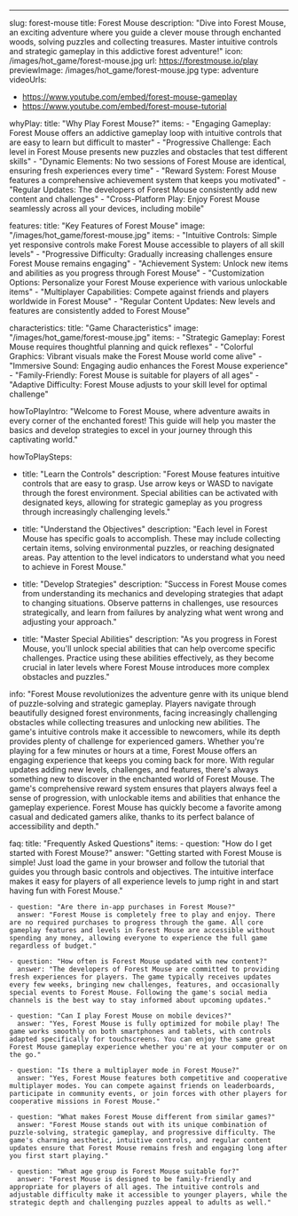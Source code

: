 ---
slug: forest-mouse
title: Forest Mouse
description: "Dive into Forest Mouse, an exciting adventure where you guide a clever mouse through enchanted woods, solving puzzles and collecting treasures. Master intuitive controls and strategic gameplay in this addictive forest adventure!"
icon: /images/hot_game/forest-mouse.jpg
url: https://forestmouse.io/play
previewImage: /images/hot_game/forest-mouse.jpg
type: adventure
videoUrls:
  - https://www.youtube.com/embed/forest-mouse-gameplay
  - https://www.youtube.com/embed/forest-mouse-tutorial

whyPlay:
  title: "Why Play Forest Mouse?"
  items:
    - "Engaging Gameplay: Forest Mouse offers an addictive gameplay loop with intuitive controls that are easy to learn but difficult to master"
    - "Progressive Challenge: Each level in Forest Mouse presents new puzzles and obstacles that test different skills"
    - "Dynamic Elements: No two sessions of Forest Mouse are identical, ensuring fresh experiences every time"
    - "Reward System: Forest Mouse features a comprehensive achievement system that keeps you motivated"
    - "Regular Updates: The developers of Forest Mouse consistently add new content and challenges"
    - "Cross-Platform Play: Enjoy Forest Mouse seamlessly across all your devices, including mobile"

features:
  title: "Key Features of Forest Mouse"
  image: "/images/hot_game/forest-mouse.jpg"
  items:
    - "Intuitive Controls: Simple yet responsive controls make Forest Mouse accessible to players of all skill levels"
    - "Progressive Difficulty: Gradually increasing challenges ensure Forest Mouse remains engaging"
    - "Achievement System: Unlock new items and abilities as you progress through Forest Mouse"
    - "Customization Options: Personalize your Forest Mouse experience with various unlockable items"
    - "Multiplayer Capabilities: Compete against friends and players worldwide in Forest Mouse"
    - "Regular Content Updates: New levels and features are consistently added to Forest Mouse"

characteristics:
  title: "Game Characteristics"
  image: "/images/hot_game/forest-mouse.jpg"
  items:
    - "Strategic Gameplay: Forest Mouse requires thoughtful planning and quick reflexes"
    - "Colorful Graphics: Vibrant visuals make the Forest Mouse world come alive"
    - "Immersive Sound: Engaging audio enhances the Forest Mouse experience"
    - "Family-Friendly: Forest Mouse is suitable for players of all ages"
    - "Adaptive Difficulty: Forest Mouse adjusts to your skill level for optimal challenge"

howToPlayIntro: "Welcome to Forest Mouse, where adventure awaits in every corner of the enchanted forest! This guide will help you master the basics and develop strategies to excel in your journey through this captivating world."

howToPlaySteps:
  - title: "Learn the Controls"
    description: "Forest Mouse features intuitive controls that are easy to grasp. Use arrow keys or WASD to navigate through the forest environment. Special abilities can be activated with designated keys, allowing for strategic gameplay as you progress through increasingly challenging levels."
  
  - title: "Understand the Objectives"
    description: "Each level in Forest Mouse has specific goals to accomplish. These may include collecting certain items, solving environmental puzzles, or reaching designated areas. Pay attention to the level indicators to understand what you need to achieve in Forest Mouse."
  
  - title: "Develop Strategies"
    description: "Success in Forest Mouse comes from understanding its mechanics and developing strategies that adapt to changing situations. Observe patterns in challenges, use resources strategically, and learn from failures by analyzing what went wrong and adjusting your approach."
  
  - title: "Master Special Abilities"
    description: "As you progress in Forest Mouse, you'll unlock special abilities that can help overcome specific challenges. Practice using these abilities effectively, as they become crucial in later levels where Forest Mouse introduces more complex obstacles and puzzles."

info: "Forest Mouse revolutionizes the adventure genre with its unique blend of puzzle-solving and strategic gameplay. Players navigate through beautifully designed forest environments, facing increasingly challenging obstacles while collecting treasures and unlocking new abilities. The game's intuitive controls make it accessible to newcomers, while its depth provides plenty of challenge for experienced gamers. Whether you're playing for a few minutes or hours at a time, Forest Mouse offers an engaging experience that keeps you coming back for more. With regular updates adding new levels, challenges, and features, there's always something new to discover in the enchanted world of Forest Mouse. The game's comprehensive reward system ensures that players always feel a sense of progression, with unlockable items and abilities that enhance the gameplay experience. Forest Mouse has quickly become a favorite among casual and dedicated gamers alike, thanks to its perfect balance of accessibility and depth."

faq:
  title: "Frequently Asked Questions"
  items:
    - question: "How do I get started with Forest Mouse?"
      answer: "Getting started with Forest Mouse is simple! Just load the game in your browser and follow the tutorial that guides you through basic controls and objectives. The intuitive interface makes it easy for players of all experience levels to jump right in and start having fun with Forest Mouse."
    
    - question: "Are there in-app purchases in Forest Mouse?"
      answer: "Forest Mouse is completely free to play and enjoy. There are no required purchases to progress through the game. All core gameplay features and levels in Forest Mouse are accessible without spending any money, allowing everyone to experience the full game regardless of budget."
    
    - question: "How often is Forest Mouse updated with new content?"
      answer: "The developers of Forest Mouse are committed to providing fresh experiences for players. The game typically receives updates every few weeks, bringing new challenges, features, and occasionally special events to Forest Mouse. Following the game's social media channels is the best way to stay informed about upcoming updates."
    
    - question: "Can I play Forest Mouse on mobile devices?"
      answer: "Yes, Forest Mouse is fully optimized for mobile play! The game works smoothly on both smartphones and tablets, with controls adapted specifically for touchscreens. You can enjoy the same great Forest Mouse gameplay experience whether you're at your computer or on the go."
    
    - question: "Is there a multiplayer mode in Forest Mouse?"
      answer: "Yes, Forest Mouse features both competitive and cooperative multiplayer modes. You can compete against friends on leaderboards, participate in community events, or join forces with other players for cooperative missions in Forest Mouse."
    
    - question: "What makes Forest Mouse different from similar games?"
      answer: "Forest Mouse stands out with its unique combination of puzzle-solving, strategic gameplay, and progressive difficulty. The game's charming aesthetic, intuitive controls, and regular content updates ensure that Forest Mouse remains fresh and engaging long after you first start playing."
    
    - question: "What age group is Forest Mouse suitable for?"
      answer: "Forest Mouse is designed to be family-friendly and appropriate for players of all ages. The intuitive controls and adjustable difficulty make it accessible to younger players, while the strategic depth and challenging puzzles appeal to adults as well." 